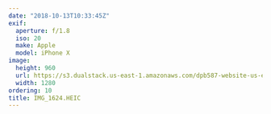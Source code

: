 ```yaml
---
date: "2018-10-13T10:33:45Z"
exif:
  aperture: f/1.8
  iso: 20
  make: Apple
  model: iPhone X
image:
  height: 960
  url: https://s3.dualstack.us-east-1.amazonaws.com/dpb587-website-us-east-1/asset/gallery/2018-europe-trip/b415e208-b05f-3da8-9c27-218183650e06~1280.jpg
  width: 1280
ordering: 10
title: IMG_1624.HEIC
---
```

